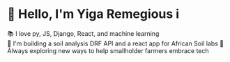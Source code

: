 # 👋 Hello, I'm Yiga Remegious i 

  
📚 I love py, JS, Django, React, and machine learning  
🎯 I'm building a soil analysis DRF API and a react app for African Soil labs
🚀 Always exploring new ways to help smallholder farmers embrace tech
